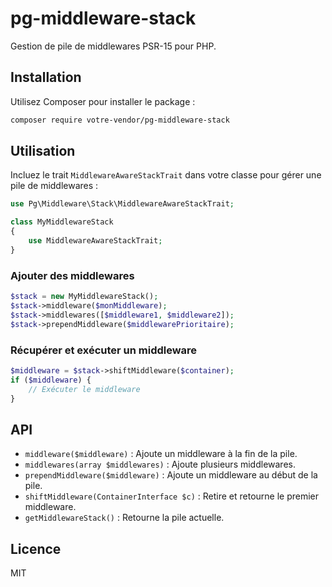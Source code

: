 # pg-middleware-stack

Gestion de pile de middlewares PSR-15 pour PHP.

## Installation

Utilisez Composer pour installer le package :

```bash
composer require votre-vendor/pg-middleware-stack
```

## Utilisation

Incluez le trait `MiddlewareAwareStackTrait` dans votre classe pour gérer une pile de middlewares :

```php
use Pg\Middleware\Stack\MiddlewareAwareStackTrait;

class MyMiddlewareStack
{
    use MiddlewareAwareStackTrait;
}
```

### Ajouter des middlewares

```php
$stack = new MyMiddlewareStack();
$stack->middleware($monMiddleware);
$stack->middlewares([$middleware1, $middleware2]);
$stack->prependMiddleware($middlewarePrioritaire);
```

### Récupérer et exécuter un middleware

```php
$middleware = $stack->shiftMiddleware($container);
if ($middleware) {
    // Exécuter le middleware
}
```

## API

- `middleware($middleware)` : Ajoute un middleware à la fin de la pile.
- `middlewares(array $middlewares)` : Ajoute plusieurs middlewares.
- `prependMiddleware($middleware)` : Ajoute un middleware au début de la pile.
- `shiftMiddleware(ContainerInterface $c)` : Retire et retourne le premier middleware.
- `getMiddlewareStack()` : Retourne la pile actuelle.

## Licence

MIT
